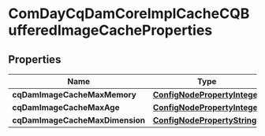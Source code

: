 

# ComDayCqDamCoreImplCacheCQBufferedImageCacheProperties

## Properties

Name | Type | Description | Notes
------------ | ------------- | ------------- | -------------
**cqDamImageCacheMaxMemory** | [**ConfigNodePropertyInteger**](ConfigNodePropertyInteger.md) |  |  [optional]
**cqDamImageCacheMaxAge** | [**ConfigNodePropertyInteger**](ConfigNodePropertyInteger.md) |  |  [optional]
**cqDamImageCacheMaxDimension** | [**ConfigNodePropertyString**](ConfigNodePropertyString.md) |  |  [optional]



